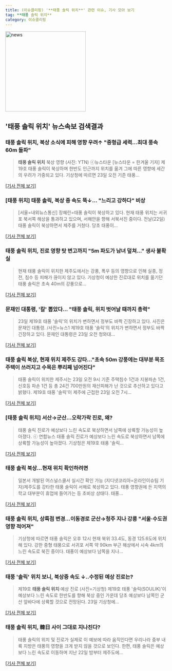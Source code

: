 ```yaml
---
title: (이슈클리핑) '**태풍 솔릭 위치**' 관련 이슈, 기사 모아 보기
tag: **태풍 솔릭 위치**
category: 이슈클리핑
---
```

<img width="250" alt="news" src="https://user-images.githubusercontent.com/42597476/44503468-74a2c480-a6d1-11e8-96ce-d3a2ce3119a1.png">

## **'**태풍 솔릭 위치**'** 뉴스속보 검색결과
### **태풍 솔릭 위치**, 북상 소식에 피해 영향 우려↑ "중형급 세력…최대 풍속 60m 돌파"

>**태풍 솔릭 위치** 북상 영향 (사진: YTN) ⓒ뉴스타운 [뉴스타운 = 한겨울 기자] 제19호 태풍 솔릭이 북상하며 한반도 인근까지 위치를 옮겨 그에 따른 영향에 세간의 우려가 가중되고 있다. 기상청에 따르면 23일 오전 기준 태풍...

[[기사 전체 보기]](http://www.newstown.co.kr/news/articleView.html?idxno=337643)

### [태풍 위치] 태풍 솔릭, 북상 중 속도 뚝↓… "느리고 강하다" 비상

>[서울=내외뉴스통신] 장혜린=태풍 솔릭이 북상하고 있다. 현재 태풍 위치는 서귀포 북서쪽 해상을 통과하고 있으며, 서해안을 향해 서북서진 중이다. 전날(22일) 태풍 솔릭이 북상하면서 제주를 거쳤다. 당초 태풍이...

[[기사 전체 보기]](http://www.nbnnews.co.kr/news/articleView.html?idxno=169224)

### **태풍 솔릭 위치**, 진로 영향 탓 변고까지 "5m 파도가 남녀 덮쳐…" 생사 불확실

>현재 태풍 솔릭이 위치한 제주도에서는 강풍, 폭우 등의 영향으로 인해 실종, 정전, 침수 등 피해가 끊이지 않고 있다. 기상청이 예상한 진로대로 위치를 옮기던 태풍 솔릭은 초속 40m의 강풍으로...

[[기사 전체 보기]](http://www.ilyosisa.co.kr/news/articleView.html?idxno=150913)

### 문재인 대통령, '칼' 뽑았다… "태풍 솔릭, 위치 벗어날 때까지 총력"

>23일 제19호 태풍 '솔릭'의 위치가 변하면서 정부도 바짝 긴장하고 있다. 사진은 문재인 대통령. /사진=뉴스1 제19호 태풍 '솔릭'의 위치가 변하면서 정부도 바짝 긴장하고 있다. 문재인 대통령은 23일 오전 청와대...

[[기사 전체 보기]](http://moneys.mt.co.kr/news/mwView.php?no=2018082314038084921)

### 태풍 솔릭 북상, 현재 위치 제주도 강타…"초속 50m 강풍에는 대부분 목조주택이 쓰러지고 수목은 뿌리째 넘어진다"

>태풍 솔릭이 위치한 제주시는 23일 오전 9시 기준 주택침수 1건과 지붕파손 1건, 신호등 파손 1건 등 총 24건 700만원의 재산피해가 난 것으로 추산하고 있다고 밝혔다. 제19호 태풍 '솔릭'이 제주에 근접한 23일 오전 7시...

[[기사 전체 보기]](http://www.econonews.co.kr/news/articleView.html?idxno=33582)

### [**태풍 솔릭 위치**] 서산→군산…오락가락 진로, 왜?

>태풍 솔릭 진로가 예상보다 느린 속도로 북상하면서 남쪽에 상륙할 가능성이 높아졌다. ⓒ 연합뉴스 태풍 솔릭 진로가 예상보다 느린 속도로 북상하면서 남쪽에 상륙할 가능성이 높아졌다. 기상청은 제19호 태풍 '솔릭...

[[기사 전체 보기]](http://www.dailian.co.kr/news/view/734474/?sc=naver)

### 태풍 솔릭 북상…현재 위치 확인하려면

>일본서 개발된 어스널스쿨서 실시간 확인 가능 (지디넷코리아=온라인이슈팀 기자)제주도를 강타한 태풍 솔릭이 서해로 북상하고 있다. 태풍 영향권에 든 지역의 학교 대부분이 휴업에 들어가는 등 초비상 상태다. 태풍...

[[기사 전체 보기]](http://www.zdnet.co.kr/ArticleView.asp?artice_id=20180823141026)

### **태풍 솔릭 위치**, 상륙점 변경…이동경로 군산→청주 지나 강릉 "서울·수도권 영향 적어져"

>기상청에 따르면 태풍 솔릭은 오후 12시 현재 북위 33.4도, 동경 125.6도에 위치해 있다. 강한 중형 태풍으로 서귀포 서쪽 약 90km 부근 해상에서 시속 4km의 느린 속도로 북진 중이다. 태풍이 예상보다 남쪽을 지나...

[[기사 전체 보기]](http://www.g-enews.com/ko-kr/news/article/news_all/201808231347183571581e9b5a60_1/article.html)

### 태풍 '솔릭' 위치 보니, 북상중 속도 ↓..수정된 예상 진로는?

>제19호 **태풍 솔릭 위치**·예상 진로 (사진=기상청) 제19호 태풍 '솔릭(SOULIK)'이 예상보다 느린 속도로 한반도를 향해 북상 중인 가운데 당초 예상보다 남쪽인 군산 앞바다에 상륙할 것으로 전망된다. 23일 기상청에...

[[기사 전체 보기]](http://news.hankyung.com/article/201808230069I)

### **태풍 솔릭 위치**, 韓日 사이 그대로 지나친다?

>태풍 솔릭의 위치 및 진로가 실제로 이 예보에 따라 움직인다면 우리나라 중부 내륙 지방은 태풍의 영향을 크게 받지 않을 것으로 보인다. 한편, 태풍 솔릭은 예상보다 느린 속도로 이동하며 지난 22일 밤부터 제주도에...

[[기사 전체 보기]](http://biz.heraldcorp.com/culture/view.php?ud=201808231209178938286_1)


